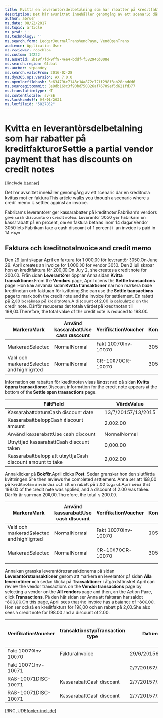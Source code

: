 ```yaml
---
title: Kvitta en leverantörsdelbetalning som har rabatter på kreditfakturor
description: Det här avsnittet innehåller genomgång av ett scenario där en kreditnota kvittas mot en faktura.
author: abruer
ms.date: 08/22/2017
ms.topic: article
ms.prod: ''
ms.technology: ''
ms.search.form: LedgerJournalTransVendPaym, VendOpenTrans
audience: Application User
ms.reviewer: roschlom
ms.custom: 14222
ms.assetid: 2b19f7fd-9ff9-4ee4-bddf-f582946d008e
ms.search.region: Global
ms.author: shpandey
ms.search.validFrom: 2016-02-28
ms.dyn365.ops.version: AX 7.0.0
ms.openlocfilehash: 6e634796c7143c14a872c721f298f3ab28cbddd6
ms.sourcegitcommit: 0e8db169c3f90bd750826af76709ef5d621fd377
ms.translationtype: HT
ms.contentlocale: sv-SE
ms.lasthandoff: 04/01/2021
ms.locfileid: "5827852"
---
```

# <a name="settle-a-partial-vendor-payment-that-has-discounts-on-credit-notes"></a><span data-ttu-id="6aa85-103">Kvitta en leverantörsdelbetalning som har rabatter på kreditfakturor</span><span class="sxs-lookup"><span data-stu-id="6aa85-103">Settle a partial vendor payment that has discounts on credit notes</span></span>

[!include [banner](../includes/banner.md)]

<span data-ttu-id="6aa85-104">Det här avsnittet innehåller genomgång av ett scenario där en kreditnota kvittas mot en faktura.</span><span class="sxs-lookup"><span data-stu-id="6aa85-104">This article walks you through a scenario where a credit memo is settled against an invoice.</span></span>

<span data-ttu-id="6aa85-105">Fabrikams leverantörer ger kassarabatter på kreditnotor.</span><span class="sxs-lookup"><span data-stu-id="6aa85-105">Fabrikam’s vendors give cash discounts on credit notes.</span></span> <span data-ttu-id="6aa85-106">Leverantör 3050 ger Fabrikam en kassarabatt på en procent, om en faktura betalas inom 14 dagar.</span><span class="sxs-lookup"><span data-stu-id="6aa85-106">Vendor 3050 lets Fabrikam take a cash discount of 1 percent if an invoice is paid in 14 days.</span></span>

## <a name="invoice-and-credit-memo"></a><span data-ttu-id="6aa85-107">Faktura och kreditnota</span><span class="sxs-lookup"><span data-stu-id="6aa85-107">Invoice and credit memo</span></span>
<span data-ttu-id="6aa85-108">Den 29 juni skapar April en faktura för 1 000,00 för leverantör 3050.</span><span class="sxs-lookup"><span data-stu-id="6aa85-108">On June 29, April creates an invoice for 1,000.00 for vendor 3050.</span></span> <span data-ttu-id="6aa85-109">Den 2 juli skapar hon en kreditfaktura för 200,00.</span><span class="sxs-lookup"><span data-stu-id="6aa85-109">On July 2, she creates a credit note for 200.00.</span></span> <span data-ttu-id="6aa85-110">Från sidan **Leverantörer** öppnar Anna sidan **Kvitta transaktioner**.</span><span class="sxs-lookup"><span data-stu-id="6aa85-110">From the **Vendors** page, April opens the **Settle transactions** page.</span></span> <span data-ttu-id="6aa85-111">Hon kan använda sidan **Kvitta transaktioner** när hon markera både kreditnotan och fakturan för kvittning.</span><span class="sxs-lookup"><span data-stu-id="6aa85-111">She can use the **Settle transactions** page to mark both the credit note and the invoice for settlement.</span></span> <span data-ttu-id="6aa85-112">En rabatt på 2,00 beräknas på kreditnotan.</span><span class="sxs-lookup"><span data-stu-id="6aa85-112">A discount of 2.00 is calculated on the credit note.</span></span> <span data-ttu-id="6aa85-113">Därför reduceras det totala värdet på kreditnotan till 198,00.</span><span class="sxs-lookup"><span data-stu-id="6aa85-113">Therefore, the total value of the credit note is reduced to 198.00.</span></span>

| <span data-ttu-id="6aa85-114">Markera</span><span class="sxs-lookup"><span data-stu-id="6aa85-114">Mark</span></span>                     | <span data-ttu-id="6aa85-115">Använd kassarabatt</span><span class="sxs-lookup"><span data-stu-id="6aa85-115">Use cash discount</span></span> | <span data-ttu-id="6aa85-116">Verifikation</span><span class="sxs-lookup"><span data-stu-id="6aa85-116">Voucher</span></span>   | <span data-ttu-id="6aa85-117">Konto</span><span class="sxs-lookup"><span data-stu-id="6aa85-117">Account</span></span> | <span data-ttu-id="6aa85-118">Datum</span><span class="sxs-lookup"><span data-stu-id="6aa85-118">Date</span></span>      | <span data-ttu-id="6aa85-119">Förfallodatum</span><span class="sxs-lookup"><span data-stu-id="6aa85-119">Due date</span></span>  | <span data-ttu-id="6aa85-120">Faktura</span><span class="sxs-lookup"><span data-stu-id="6aa85-120">Invoice</span></span> | <span data-ttu-id="6aa85-121">Belopp i transaktionsvalutan</span><span class="sxs-lookup"><span data-stu-id="6aa85-121">Amount in transaction currency</span></span> | <span data-ttu-id="6aa85-122">Valuta</span><span class="sxs-lookup"><span data-stu-id="6aa85-122">Currency</span></span> | <span data-ttu-id="6aa85-123">Belopp att kvitta</span><span class="sxs-lookup"><span data-stu-id="6aa85-123">Amount to settle</span></span> |
|--------------------------|-------------------|-----------|---------|-----------|-----------|---------|--------------------------------|----------|------------------|
| <span data-ttu-id="6aa85-124">Markerad</span><span class="sxs-lookup"><span data-stu-id="6aa85-124">Selected</span></span>                 | <span data-ttu-id="6aa85-125">Normal</span><span class="sxs-lookup"><span data-stu-id="6aa85-125">Normal</span></span>            | <span data-ttu-id="6aa85-126">Fakt 10070</span><span class="sxs-lookup"><span data-stu-id="6aa85-126">Inv-10070</span></span> | <span data-ttu-id="6aa85-127">3050</span><span class="sxs-lookup"><span data-stu-id="6aa85-127">3050</span></span>    | <span data-ttu-id="6aa85-128">29/6/2015</span><span class="sxs-lookup"><span data-stu-id="6aa85-128">6/29/2015</span></span> | <span data-ttu-id="6aa85-129">29/7/2015</span><span class="sxs-lookup"><span data-stu-id="6aa85-129">7/29/2015</span></span> | <span data-ttu-id="6aa85-130">10070</span><span class="sxs-lookup"><span data-stu-id="6aa85-130">10070</span></span>   | <span data-ttu-id="6aa85-131">-1 000,00</span><span class="sxs-lookup"><span data-stu-id="6aa85-131">-1,000.00</span></span>                      | <span data-ttu-id="6aa85-132">USD</span><span class="sxs-lookup"><span data-stu-id="6aa85-132">USD</span></span>      | <span data-ttu-id="6aa85-133">-990,00</span><span class="sxs-lookup"><span data-stu-id="6aa85-133">-990.00</span></span>          |
| <span data-ttu-id="6aa85-134">Vald och markerad</span><span class="sxs-lookup"><span data-stu-id="6aa85-134">Selected and highlighted</span></span> | <span data-ttu-id="6aa85-135">Normal</span><span class="sxs-lookup"><span data-stu-id="6aa85-135">Normal</span></span>            | <span data-ttu-id="6aa85-136">CR-10070</span><span class="sxs-lookup"><span data-stu-id="6aa85-136">CR-10070</span></span>  | <span data-ttu-id="6aa85-137">3050</span><span class="sxs-lookup"><span data-stu-id="6aa85-137">3050</span></span>    | <span data-ttu-id="6aa85-138">2/7/2015</span><span class="sxs-lookup"><span data-stu-id="6aa85-138">7/2/2015</span></span>  | <span data-ttu-id="6aa85-139">29/7/2015</span><span class="sxs-lookup"><span data-stu-id="6aa85-139">7/29/2015</span></span> |         | <span data-ttu-id="6aa85-140">200,00</span><span class="sxs-lookup"><span data-stu-id="6aa85-140">200.00</span></span>                         | <span data-ttu-id="6aa85-141">USD</span><span class="sxs-lookup"><span data-stu-id="6aa85-141">USD</span></span>      | <span data-ttu-id="6aa85-142">198,00</span><span class="sxs-lookup"><span data-stu-id="6aa85-142">198.00</span></span>           |

<span data-ttu-id="6aa85-143">Information om rabatten för kreditnotan visas längst ned på sidan **Kvitta öppna transaktioner**.</span><span class="sxs-lookup"><span data-stu-id="6aa85-143">Discount information for the credit note appears at the bottom of the **Settle open transactions** page.</span></span>

| <span data-ttu-id="6aa85-144">Fält</span><span class="sxs-lookup"><span data-stu-id="6aa85-144">Field</span></span>                        | <span data-ttu-id="6aa85-145">Värde</span><span class="sxs-lookup"><span data-stu-id="6aa85-145">Value</span></span>     |
|------------------------------|-----------|
| <span data-ttu-id="6aa85-146">Kassarabattdatum</span><span class="sxs-lookup"><span data-stu-id="6aa85-146">Cash discount date</span></span>           | <span data-ttu-id="6aa85-147">13/7/2015</span><span class="sxs-lookup"><span data-stu-id="6aa85-147">7/13/2015</span></span> |
| <span data-ttu-id="6aa85-148">Kassarabattbelopp</span><span class="sxs-lookup"><span data-stu-id="6aa85-148">Cash discount amount</span></span>         | <span data-ttu-id="6aa85-149">2.00</span><span class="sxs-lookup"><span data-stu-id="6aa85-149">2.00</span></span>      |
| <span data-ttu-id="6aa85-150">Använd kassarabatt</span><span class="sxs-lookup"><span data-stu-id="6aa85-150">Use cash discount</span></span>            | <span data-ttu-id="6aa85-151">Normal</span><span class="sxs-lookup"><span data-stu-id="6aa85-151">Normal</span></span>    |
| <span data-ttu-id="6aa85-152">Utnyttjad kassarabatt</span><span class="sxs-lookup"><span data-stu-id="6aa85-152">Cash discount taken</span></span>          | <span data-ttu-id="6aa85-153">0,00</span><span class="sxs-lookup"><span data-stu-id="6aa85-153">0.00</span></span>      |
| <span data-ttu-id="6aa85-154">Kassarabattbelopp att utnyttja</span><span class="sxs-lookup"><span data-stu-id="6aa85-154">Cash discount amount to take</span></span> | <span data-ttu-id="6aa85-155">2,00</span><span class="sxs-lookup"><span data-stu-id="6aa85-155">2.00</span></span>      |

<span data-ttu-id="6aa85-156">Anna klickar på **Bokför**.</span><span class="sxs-lookup"><span data-stu-id="6aa85-156">April clicks **Post**.</span></span> <span data-ttu-id="6aa85-157">Sedan granskar hon den slutförda kvittningen.</span><span class="sxs-lookup"><span data-stu-id="6aa85-157">She then reviews the completed settlement.</span></span> <span data-ttu-id="6aa85-158">Anna ser att 198,00 på kreditnotan användes och att en rabatt på 2,00 togs ut.</span><span class="sxs-lookup"><span data-stu-id="6aa85-158">April sees that 198.00 of the credit note was applied, and a discount of 2.00 was taken.</span></span> <span data-ttu-id="6aa85-159">Därför är summan 200,00.</span><span class="sxs-lookup"><span data-stu-id="6aa85-159">Therefore, the total is 200.00.</span></span>

| <span data-ttu-id="6aa85-160">Markera</span><span class="sxs-lookup"><span data-stu-id="6aa85-160">Mark</span></span>                     | <span data-ttu-id="6aa85-161">Använd kassarabatt</span><span class="sxs-lookup"><span data-stu-id="6aa85-161">Use cash discount</span></span> | <span data-ttu-id="6aa85-162">Verifikation</span><span class="sxs-lookup"><span data-stu-id="6aa85-162">Voucher</span></span>   | <span data-ttu-id="6aa85-163">Konto</span><span class="sxs-lookup"><span data-stu-id="6aa85-163">Account</span></span> | <span data-ttu-id="6aa85-164">Datum</span><span class="sxs-lookup"><span data-stu-id="6aa85-164">Date</span></span>      | <span data-ttu-id="6aa85-165">Förfallodatum</span><span class="sxs-lookup"><span data-stu-id="6aa85-165">Due date</span></span>  | <span data-ttu-id="6aa85-166">Faktura</span><span class="sxs-lookup"><span data-stu-id="6aa85-166">Invoice</span></span>  | <span data-ttu-id="6aa85-167">Belopp i transaktionsvalutan</span><span class="sxs-lookup"><span data-stu-id="6aa85-167">Amount in transaction currency</span></span> | <span data-ttu-id="6aa85-168">Valuta</span><span class="sxs-lookup"><span data-stu-id="6aa85-168">Currency</span></span> | <span data-ttu-id="6aa85-169">Belopp att kvitta</span><span class="sxs-lookup"><span data-stu-id="6aa85-169">Amount to settle</span></span> |
|--------------------------|-------------------|-----------|---------|-----------|-----------|----------|--------------------------------|----------|------------------|
| <span data-ttu-id="6aa85-170">Vald och markerad</span><span class="sxs-lookup"><span data-stu-id="6aa85-170">Selected and highlighted</span></span> | <span data-ttu-id="6aa85-171">Normal</span><span class="sxs-lookup"><span data-stu-id="6aa85-171">Normal</span></span>            | <span data-ttu-id="6aa85-172">Fakt 10070</span><span class="sxs-lookup"><span data-stu-id="6aa85-172">Inv-10070</span></span> | <span data-ttu-id="6aa85-173">3050</span><span class="sxs-lookup"><span data-stu-id="6aa85-173">3050</span></span>    | <span data-ttu-id="6aa85-174">29/6/2015</span><span class="sxs-lookup"><span data-stu-id="6aa85-174">6/29/2015</span></span> | <span data-ttu-id="6aa85-175">29/7/2015</span><span class="sxs-lookup"><span data-stu-id="6aa85-175">7/29/2015</span></span> | <span data-ttu-id="6aa85-176">10070</span><span class="sxs-lookup"><span data-stu-id="6aa85-176">10070</span></span>    | <span data-ttu-id="6aa85-177">-1 000,00</span><span class="sxs-lookup"><span data-stu-id="6aa85-177">-1,000.00</span></span>                      | <span data-ttu-id="6aa85-178">USD</span><span class="sxs-lookup"><span data-stu-id="6aa85-178">USD</span></span>      | <span data-ttu-id="6aa85-179">-200,00</span><span class="sxs-lookup"><span data-stu-id="6aa85-179">-200.00</span></span>          |
| <span data-ttu-id="6aa85-180">Markerad</span><span class="sxs-lookup"><span data-stu-id="6aa85-180">Selected</span></span>                 | <span data-ttu-id="6aa85-181">Normal</span><span class="sxs-lookup"><span data-stu-id="6aa85-181">Normal</span></span>            | <span data-ttu-id="6aa85-182">CR-10070</span><span class="sxs-lookup"><span data-stu-id="6aa85-182">CR-10070</span></span>  | <span data-ttu-id="6aa85-183">3050</span><span class="sxs-lookup"><span data-stu-id="6aa85-183">3050</span></span>    | <span data-ttu-id="6aa85-184">2/7/2015</span><span class="sxs-lookup"><span data-stu-id="6aa85-184">7/2/2015</span></span>  | <span data-ttu-id="6aa85-185">29/7/2015</span><span class="sxs-lookup"><span data-stu-id="6aa85-185">7/29/2015</span></span> | <span data-ttu-id="6aa85-186">CR-10070</span><span class="sxs-lookup"><span data-stu-id="6aa85-186">CR-10070</span></span> | <span data-ttu-id="6aa85-187">200,00</span><span class="sxs-lookup"><span data-stu-id="6aa85-187">200.00</span></span>                         | <span data-ttu-id="6aa85-188">USD</span><span class="sxs-lookup"><span data-stu-id="6aa85-188">USD</span></span>      | <span data-ttu-id="6aa85-189">198,00</span><span class="sxs-lookup"><span data-stu-id="6aa85-189">198.00</span></span>           |

<span data-ttu-id="6aa85-190">Anna kan granska leverantörstransaktionerna på sidan **Leverantörstransaktioner** genom att markera en leverantör på sidan **Alla leverantörer** och sedan klicka på **Transaktioner** i åtgärdsfönstret.</span><span class="sxs-lookup"><span data-stu-id="6aa85-190">April can review the vendor transactions on the **Vendor transactions** page by selecting a vendor on the **All vendors** page and then, on the Action Pane, click **Transactions**.</span></span> <span data-ttu-id="6aa85-191">På den här sidan ser Anna att fakturan har saldot -800,00.</span><span class="sxs-lookup"><span data-stu-id="6aa85-191">On this page, April sees that the invoice has a balance of -800.00.</span></span> <span data-ttu-id="6aa85-192">Hon ser också en kreditfaktura för 198,00 och en rabatt på 2,00.</span><span class="sxs-lookup"><span data-stu-id="6aa85-192">She also sees a credit note for 198.00 and a discount of 2.00.</span></span>

| <span data-ttu-id="6aa85-193">Verifikation</span><span class="sxs-lookup"><span data-stu-id="6aa85-193">Voucher</span></span>    | <span data-ttu-id="6aa85-194">transaktionstyp</span><span class="sxs-lookup"><span data-stu-id="6aa85-194">Transaction type</span></span> | <span data-ttu-id="6aa85-195">Datum</span><span class="sxs-lookup"><span data-stu-id="6aa85-195">Date</span></span>      | <span data-ttu-id="6aa85-196">Faktura</span><span class="sxs-lookup"><span data-stu-id="6aa85-196">Invoice</span></span> | <span data-ttu-id="6aa85-197">Debetbelopp i transaktionsvaluta</span><span class="sxs-lookup"><span data-stu-id="6aa85-197">Amount in transaction currency debit</span></span> | <span data-ttu-id="6aa85-198">Kreditbelopp i transaktionsvaluta</span><span class="sxs-lookup"><span data-stu-id="6aa85-198">Amount in transaction currency credit</span></span> | <span data-ttu-id="6aa85-199">Saldo</span><span class="sxs-lookup"><span data-stu-id="6aa85-199">Balance</span></span> | <span data-ttu-id="6aa85-200">Valuta</span><span class="sxs-lookup"><span data-stu-id="6aa85-200">Currency</span></span> |
|------------|------------------|-----------|---------|--------------------------------------|---------------------------------------|---------|----------|
| <span data-ttu-id="6aa85-201">Fakt 10070</span><span class="sxs-lookup"><span data-stu-id="6aa85-201">Inv-10070</span></span>  | <span data-ttu-id="6aa85-202">Faktura</span><span class="sxs-lookup"><span data-stu-id="6aa85-202">Invoice</span></span>          | <span data-ttu-id="6aa85-203">29/6/2015</span><span class="sxs-lookup"><span data-stu-id="6aa85-203">6/29/2015</span></span> | <span data-ttu-id="6aa85-204">10070</span><span class="sxs-lookup"><span data-stu-id="6aa85-204">10070</span></span>   |                                      | <span data-ttu-id="6aa85-205">1 000,00</span><span class="sxs-lookup"><span data-stu-id="6aa85-205">1,000.00</span></span>                              | <span data-ttu-id="6aa85-206">-800,00</span><span class="sxs-lookup"><span data-stu-id="6aa85-206">-800.00</span></span> | <span data-ttu-id="6aa85-207">USD</span><span class="sxs-lookup"><span data-stu-id="6aa85-207">USD</span></span>      |
| <span data-ttu-id="6aa85-208">Fakt 10071</span><span class="sxs-lookup"><span data-stu-id="6aa85-208">Inv-10071</span></span>  |                  | <span data-ttu-id="6aa85-209">2/7/2015</span><span class="sxs-lookup"><span data-stu-id="6aa85-209">7/2/2015</span></span>  | <span data-ttu-id="6aa85-210">CR10071</span><span class="sxs-lookup"><span data-stu-id="6aa85-210">CR10071</span></span> | <span data-ttu-id="6aa85-211">200,00</span><span class="sxs-lookup"><span data-stu-id="6aa85-211">200.00</span></span>                               |                                       | <span data-ttu-id="6aa85-212">0,00</span><span class="sxs-lookup"><span data-stu-id="6aa85-212">0.00</span></span>    | <span data-ttu-id="6aa85-213">USD</span><span class="sxs-lookup"><span data-stu-id="6aa85-213">USD</span></span>      |
| <span data-ttu-id="6aa85-214">RAB-10071</span><span class="sxs-lookup"><span data-stu-id="6aa85-214">DISC-10071</span></span> |  <span data-ttu-id="6aa85-215">Kassarabatt</span><span class="sxs-lookup"><span data-stu-id="6aa85-215">Cash discount</span></span>   | <span data-ttu-id="6aa85-216">2/7/2015</span><span class="sxs-lookup"><span data-stu-id="6aa85-216">7/2/2015</span></span>  |         | <span data-ttu-id="6aa85-217">2,00</span><span class="sxs-lookup"><span data-stu-id="6aa85-217">2.00</span></span>                                 |                                       | <span data-ttu-id="6aa85-218">0,00</span><span class="sxs-lookup"><span data-stu-id="6aa85-218">0.00</span></span>    | <span data-ttu-id="6aa85-219">USD</span><span class="sxs-lookup"><span data-stu-id="6aa85-219">USD</span></span>      |
| <span data-ttu-id="6aa85-220">RAB-10071</span><span class="sxs-lookup"><span data-stu-id="6aa85-220">DISC-10071</span></span> |  <span data-ttu-id="6aa85-221">Kassarabatt</span><span class="sxs-lookup"><span data-stu-id="6aa85-221">Cash discount</span></span>   | <span data-ttu-id="6aa85-222">2/7/2015</span><span class="sxs-lookup"><span data-stu-id="6aa85-222">7/2/2015</span></span>  |         |                                      | <span data-ttu-id="6aa85-223">2,00</span><span class="sxs-lookup"><span data-stu-id="6aa85-223">2.00</span></span>                                  | <span data-ttu-id="6aa85-224">0,00</span><span class="sxs-lookup"><span data-stu-id="6aa85-224">0.00</span></span>    | <span data-ttu-id="6aa85-225">USD</span><span class="sxs-lookup"><span data-stu-id="6aa85-225">USD</span></span>      |







[!INCLUDE[footer-include](../../includes/footer-banner.md)]